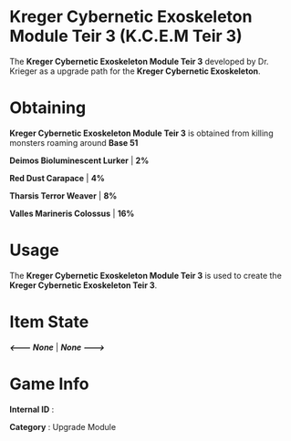 # Kreger Cybernetic Exoskeleton Module Teir 3 (K.C.E.M Teir 3)

The **Kreger Cybernetic Exoskeleton Module Teir 3** developed by Dr. Krieger as a upgrade path for the **Kreger Cybernetic Exoskeleton**.

# Obtaining

**Kreger Cybernetic Exoskeleton Module Teir 3** is obtained from killing monsters roaming around **Base 51**

**Deimos Bioluminescent Lurker** | **2%**

**Red Dust Carapace** | **4%**

**Tharsis Terror Weaver** | **8%**

**Valles Marineris Colossus** | **16%**

# Usage

The **Kreger Cybernetic Exoskeleton Module Teir 3** is used to create the **Kreger Cybernetic Exoskeleton Teir 3**.

# Item State

***<--- None*** | ***None --->***

# Game Info

**Internal ID** : 

**Category** : Upgrade Module

